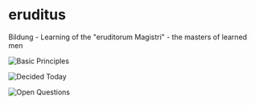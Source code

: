 # eruditus
Bildung - Learning of the "eruditorum Magistri" - the masters of learned men

![Basic Principles](https://github.com/henryvw/eruditus/images/basic_principles.png?raw=true "Basic Principles")

![Decided Today](https://github.com/henryvw/eruditus/images/decided_today.png?raw=true "Basic Principles")

![Open Questions](https://github.com/henryvw/eruditus/images/open_questions.png?raw=true "Basic Principles")
